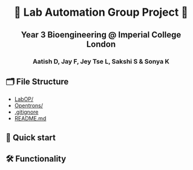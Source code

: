 <h1 align="center">
  🧬 Lab Automation Group Project 🧬
</h1>
<h2 align="center">
  Year 3 Bioengineering @ Imperial College London
</h2>
<h3 align="center">
  Aatish D, Jay F, Jey Tse L, Sakshi S & Sonya K
</h3>

## 🗂 File Structure
* [LabOP/](./BMEY3_LabAutomationGroupProject/LabOP)
* [Opentrons/](./BMEY3_LabAutomationGroupProject/Opentrons)
* [.gitignore](./BMEY3_LabAutomationGroupProject/.gitignore)
* [README.md](./BMEY3_LabAutomationGroupProject/README.md)

## 🚀 Quick start

## 🛠 Functionality 
